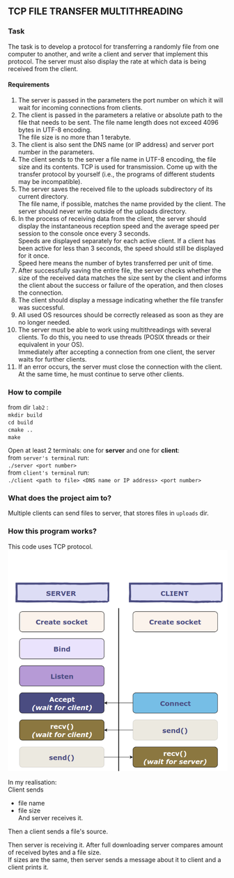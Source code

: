 ## TCP FILE TRANSFER MULTITHREADING  

### Task  
The task is to develop a protocol for transferring a randomly file from one computer to another, and write a client and server that implement this protocol. 
The server must also display the rate at which data is being received from the client.  

#### Requirements  
1. The server is passed in the parameters the port number on which it will wait for incoming connections from clients.  
2. The client is passed in the parameters a relative or absolute path to the file that needs to be sent. The file name length does not exceed 4096 bytes in UTF-8 encoding.   
The file size is no more than 1 terabyte.  
3. The client is also sent the DNS name (or IP address) and server port number in the parameters.  
4. The client sends to the server a file name in UTF-8 encoding, the file size and its contents. TCP is used for transmission. 
Come up with the transfer protocol by yourself (i.e., the programs of different students may be incompatible).
5. The server saves the received file to the uploads subdirectory of its current directory.  
 The file name, if possible, matches the name provided by the client. The server should never write outside of the uploads directory.  
6. In the process of receiving data from the client, the server should display the instantaneous reception speed and the average speed per session to the console once every 3 seconds.   
Speeds are displayed separately for each active client. If a client has been active for less than 3 seconds, the speed should still be displayed for it once.   
Speed here means the number of bytes transferred per unit of time.
7. After successfully saving the entire file, the server checks whether the size of the received data matches the size sent by the client and informs the client about the success or failure of the operation, and then closes the connection.  
8. The client should display a message indicating whether the file transfer was successful.  
9. All used OS resources should be correctly released as soon as they are no longer needed.  
10. The server must be able to work using multithreadings with several clients. 
To do this, you need to use threads (POSIX threads or their equivalent in your OS).   
Immediately after accepting a connection from one client, the server waits for further clients.  
11. If an error occurs, the server must close the connection with the client. At the same time, he must continue to serve other clients.  

### How to compile 

from dir `lab2` :  
`mkdir build`  
`cd build`  
`cmake ..`  
`make` 

Open at least 2 terminals: one for **server** and one for **client**:  
from `server's terminal` run:  
`./server <port number>`  
from `client's terminal` run:  
`./client <path to file> <DNS name or IP address> <port number>`  

### What does the project aim to?  
Multiple clients can send files to server, that stores files in `uploads` dir.   

### How this program works?  
This code uses TCP protocol.   
![tcp_pic](./image_tcp.png)  

In my realisation:  
Client sends 
- file name 
- file size  
And server receives it.  

Then a client sends a file's source.  

Then server is receiving it. After full downloading server compares amount of received bytes and a file size.  
If sizes are the same, then server sends a message about it to client and a client prints it.  


